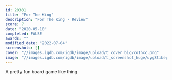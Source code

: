 ```yaml
---
id: 20331
title: "For The King"
description: "For The King - Review"
score: 7
date: "2020-05-10"
completed: FALSE
awards: ""
modified_date: "2022-07-04"
screenshots: []
cover: "//images.igdb.com/igdb/image/upload/t_cover_big/co1hxc.png"
image: "//images.igdb.com/igdb/image/upload/t_screenshot_huge/uyg8tibepzc3bxjqhhwi.jpg"
---
```

A pretty fun board game like thing.